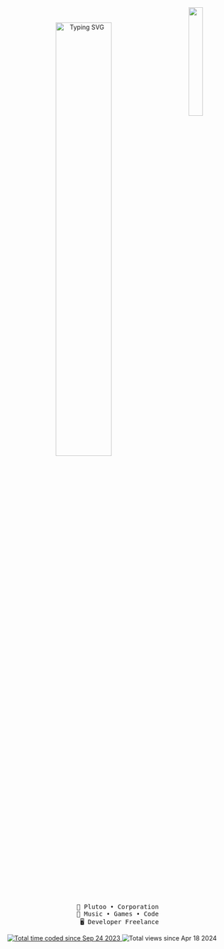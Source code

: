 <div align="center">
  <img src="https://imgur.com/a/GYVMTWM" width="25%" align="right" />
  <br></br>
  <a href="https://git.io/typing-svg"><img src="https://readme-typing-svg.herokuapp.com?font=Paytone+One&size=30&pause=400&color=F74949&center=true&random=false&width=435&lines=French+developer;16+years+old;Developer+Freelance" alt="Typing SVG" width="50%" /> </a>
  <br></br>
<pre>
    👑 Plutoo • Corporation 
          💫 Music • Games • Code       
    🖥️ Developer Freelance
</pre>

  <a href="https://wakatime.com/@e16f8dc4-b56f-49c4-8545-e57b81a03503">
    <img src="https://wakatime.com/badge/user/e16f8dc4-b56f-49c4-8545-e57b81a03503.svg" alt="Total time coded since Sep 24 2023" />
  </a> 
  <img src="https://visitcount.itsvg.in/api?id=kayuro&icon=0&color=0" alt="Total views since Apr 18 2024" />

</div>
